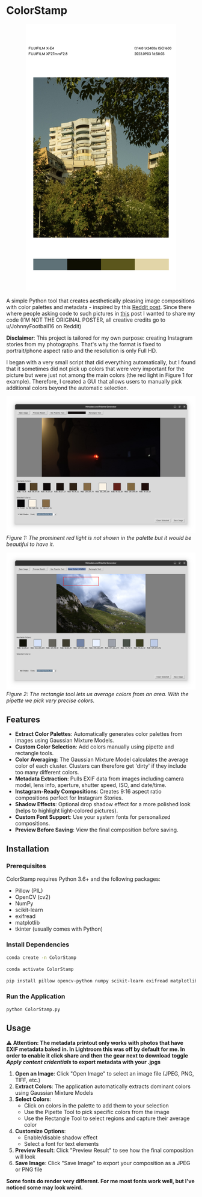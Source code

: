 # ColorStamp

<p align="center">
<img src="images/final.jpg" alt="Example picture generated with the ColorStamp application." width="400">
</p>

A simple Python tool that creates aesthetically pleasing image compositions with color palettes and metadata - inspired by this [Reddit post](https://www.reddit.com/r/SonyAlpha/comments/1em4g9k/first_try_at_night_photography/).
Since there where people asking code to such pictures in [this](https://www.reddit.com/r/AskPhotography/comments/1em9lxx/where_do_we_export_image_with_metadata_like_this/)  post I wanted to share my code (I'M NOT THE ORIGINAL POSTER, all creative credits go to u/JohnnyFootball16 on Reddit)

**Disclaimer**: This project is tailored for my own purpose: creating Instagram stories from my photographs. That's why the format is fixed to portrait/phone aspect ratio and the resolution is only Full HD.

I began with a very small script that did everything automatically, but I found that it sometimes did not pick up colors that were very important for the picture but were just not among the main colors (the red light in Figure 1 for example). Therefore, I created a GUI that allows users to manually pick additional colors beyond the automatic selection.

![The prominent red light is not shown as we expect it](images/example_a.png)
*Figure 1: The prominent red light is not shown in the palette but it would be beautiful to have it.*

![The rectangle tool lets us average colors from an area](images/example_b.png)
*Figure 2: The rectangle tool lets us average colors from an area. With the pipette we pick very precise colors.*

## Features

- **Extract Color Palettes**: Automatically generates color palettes from images using Gaussian Mixture Models.
- **Custom Color Selection**: Add colors manually using pipette and rectangle tools. 
- **Color Averaging**: The Gaussian Mixture Model calculates the average color of each cluster. Clusters can therefore get 'dirty' if they include too many different colors.
- **Metadata Extraction**: Pulls EXIF data from images including camera model, lens info, aperture, shutter speed, ISO, and date/time.
- **Instagram-Ready Compositions**: Creates 9:16 aspect ratio compositions perfect for Instagram Stories.
- **Shadow Effects**: Optional drop shadow effect for a more polished look (helps to highlight light-colored pictures).
- **Custom Font Support**: Use your system fonts for personalized compositions.
- **Preview Before Saving**: View the final composition before saving.

## Installation

### Prerequisites

ColorStamp requires Python 3.6+ and the following packages:
- Pillow (PIL)
- OpenCV (cv2)
- NumPy
- scikit-learn
- exifread
- matplotlib
- tkinter (usually comes with Python)

### Install Dependencies

```bash
conda create -n ColorStamp
```

```bash
conda activate ColorStamp
```

```bash
pip install pillow opencv-python numpy scikit-learn exifread matplotlib
```

### Run the Application

```bash
python ColorStamp.py
```

## Usage

 ⚠️ **Attention: The metadata printout only works with photos that have EXIF metadata baked in. In Lightroom this was off by default for me. In order to enable it click share and then the gear next to download toggle *Apply content cridentials* to export metadata with your .jpgs**


1. **Open an Image**: Click "Open Image" to select an image file (JPEG, PNG, TIFF, etc.)
2. **Extract Colors**: The application automatically extracts dominant colors using Gaussian Mixture Models
3. **Select Colors**: 
   - Click on colors in the palette to add them to your selection
   - Use the Pipette Tool to pick specific colors from the image
   - Use the Rectangle Tool to select regions and capture their average color
4. **Customize Options**:
   - Enable/disable shadow effect
   - Select a font for text elements
5. **Preview Result**: Click "Preview Result" to see how the final composition will look
6. **Save Image**: Click "Save Image" to export your composition as a JPEG or PNG file

 **Some fonts do render very different. For me most fonts work well, but I've noticed some may look weird.**